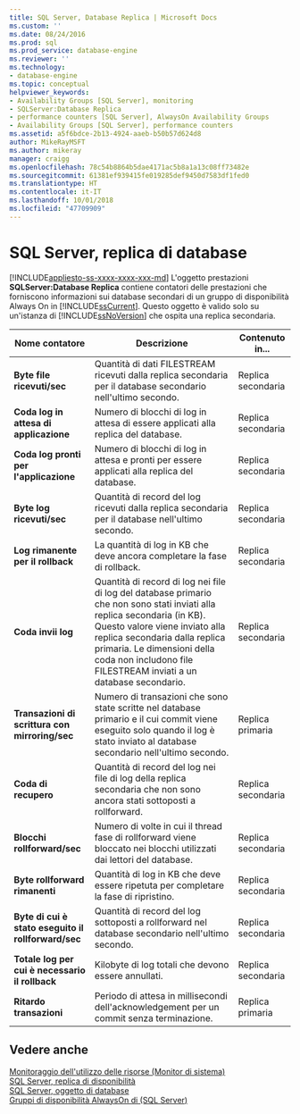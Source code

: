 ```yaml
---
title: SQL Server, Database Replica | Microsoft Docs
ms.custom: ''
ms.date: 08/24/2016
ms.prod: sql
ms.prod_service: database-engine
ms.reviewer: ''
ms.technology:
- database-engine
ms.topic: conceptual
helpviewer_keywords:
- Availability Groups [SQL Server], monitoring
- SQLServer:Database Replica
- performance counters [SQL Server], AlwaysOn Availability Groups
- Availability Groups [SQL Server], performance counters
ms.assetid: a5f6bdce-2b13-4924-aaeb-b50b57d624d8
author: MikeRayMSFT
ms.author: mikeray
manager: craigg
ms.openlocfilehash: 78c54b8864b5dae4171ac5b8a1a13c08ff73482e
ms.sourcegitcommit: 61381ef939415fe019285def9450d7583df1fed0
ms.translationtype: HT
ms.contentlocale: it-IT
ms.lasthandoff: 10/01/2018
ms.locfileid: "47709909"
---
```

# <a name="sql-server-database-replica"></a>SQL Server, replica di database
[!INCLUDE[appliesto-ss-xxxx-xxxx-xxx-md](../../includes/appliesto-ss-xxxx-xxxx-xxx-md.md)]
  L'oggetto prestazioni **SQLServer:Database Replica** contiene contatori delle prestazioni che forniscono informazioni sui database secondari di un gruppo di disponibilità Always On in [!INCLUDE[ssCurrent](../../includes/sscurrent-md.md)]. Questo oggetto è valido solo su un'istanza di [!INCLUDE[ssNoVersion](../../includes/ssnoversion-md.md)] che ospita una replica secondaria.  
  
|Nome contatore|Descrizione|Contenuto in...|  
|------------------|-----------------|--------------|  
|**Byte file ricevuti/sec**|Quantità di dati FILESTREAM ricevuti dalla replica secondaria per il database secondario nell'ultimo secondo.|Replica secondaria|  
|**Coda log in attesa di applicazione**|Numero di blocchi di log in attesa di essere applicati alla replica del database.|Replica secondaria|
|**Coda log pronti per l'applicazione**|Numero di blocchi di log in attesa e pronti per essere applicati alla replica del database.|Replica secondaria| 
|**Byte log ricevuti/sec**|Quantità di record del log ricevuti dalla replica secondaria per il database nell'ultimo secondo.|Replica secondaria|  
|**Log rimanente per il rollback**|La quantità di log in KB che deve ancora completare la fase di rollback.|Replica secondaria|  
|**Coda invii log**|Quantità di record di log nei file di log del database primario che non sono stati inviati alla replica secondaria (in KB). Questo valore viene inviato alla replica secondaria dalla replica primaria. Le dimensioni della coda non includono file FILESTREAM inviati a un database secondario.|Replica secondaria|  
|**Transazioni di scrittura con mirroring/sec**|Numero di transazioni che sono state scritte nel database primario e il cui commit viene eseguito solo quando il log è stato inviato al database secondario nell'ultimo secondo.|Replica primaria|  
|**Coda di recupero**|Quantità di record del log nei file di log della replica secondaria che non sono ancora stati sottoposti a rollforward.|Replica secondaria|  
|**Blocchi rollforward/sec**|Numero di volte in cui il thread fase di rollforward viene bloccato nei blocchi utilizzati dai lettori del database.|Replica secondaria|  
|**Byte rollforward rimanenti**|Quantità di log in KB che deve essere ripetuta per completare la fase di ripristino.|Replica secondaria|  
|**Byte di cui è stato eseguito il rollforward/sec**|Quantità di record del log sottoposti a rollforward nel database secondario nell'ultimo secondo.|Replica secondaria|  
|**Totale log per cui è necessario il rollback**|Kilobyte di log totali che devono essere annullati.|Replica secondaria|  
|**Ritardo transazioni**|Periodo di attesa in millisecondi dell'acknowledgement per un commit senza terminazione.|Replica primaria|  
  
## <a name="see-also"></a>Vedere anche  
 [Monitoraggio dell'utilizzo delle risorse &#40;Monitor di sistema&#41;](../../relational-databases/performance-monitor/monitor-resource-usage-system-monitor.md)   
 [SQL Server, replica di disponibilità](../../relational-databases/performance-monitor/sql-server-availability-replica.md)   
 [SQL Server, oggetto di database](../../relational-databases/performance-monitor/sql-server-databases-object.md)   
 [Gruppi di disponibilità AlwaysOn di &#40;SQL Server&#41;](../../database-engine/availability-groups/windows/always-on-availability-groups-sql-server.md)  
  
  
